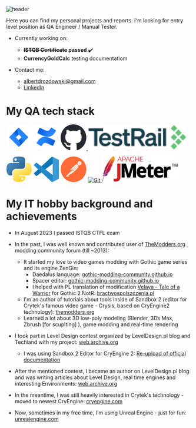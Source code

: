 ![header](https://capsule-render.vercel.app/api?type=waving&color=auto&height=200&section=header&text=Hi%20there!&fontSize=70&fontAlign=70&fontAlignY=35&animation=fadeIn&desc=I%27m%20Albert%20and%20this%20is%20my%20QA%20story.&descSize=20&descAlign=68.5&descAlignY=52)



Here you can find my personal projects and reports. I'm looking for entry level position as QA Engineer / Manual Tester.

  - Currently working on:
     - **~~ISTQB Certificate~~ passed** :heavy_check_mark:
     - **CurrencyGoldCalc** testing documentatiom
    
  - Contact me:
    - albertdrozdowski@gmail.com
    - [LinkedIn](https://www.linkedin.com/in/albertdr/)

# My QA tech stack
<div>
<a href="https://www.atlassian.com/software/jira" target="_blank" rel="noreferrer"> <img src="img/mark-gradient-blue-jira-software.svg" alt="Jira Software" width="70px" height="70px"/></a>
<a href="https://www.atlassian.com/software/confluence" target="_blank" rel="noreferrer"> <img src="img/mark-gradient-blue-confluence.svg" alt="Confluence" width="70px" height="70px"/></a>
<a href="https://github.com" target="_blank" rel="noreferrer">
<picture>
  <source media="(prefers-color-scheme: dark)" srcset="img/github-mark-white.svg">
  <source media="(prefers-color-scheme: light)" srcset="img/github-mark.svg">
  <img alt="GitHub" src="img/github-mark.svg" width="70" height="70">
</picture>
</a>
<a href="https://www.testrail.com/" target="_blank" rel="noreferrer"> <img src="img/testrail-logob.png" alt="TestRail" height="70px"/></a>
</div>
<div>
<p align="left"> 

</p>
</div>
<a href="https://www.python.org/" target="_blank" rel="noreferrer"> <img src="img/python-logo.svg" alt="Python" width="70" height="70"/></a>
<a href="https://code.visualstudio.com/" target="_blank" rel="noreferrer"> <img src="img/vscode-logo.svg" alt="Visual Studio Code" width="70" height="70"/></a>
<a href="https://www.postman.com/" target="_blank" rel="noreferrer"> <img src="img/postman-logo.svg" alt="Postman" width="70" height="70"/></a>
<a href="https://git-scm.com/" target="_blank" rel="noreferrer">
<picture>
  <source media="(prefers-color-scheme: dark)" srcset="img/git-logo-white.svg">
  <source media="(prefers-color-scheme: light)" srcset="img/git-logo-orange.svg">
  <img alt="Git" src="img/git-logo-orange" width="70" height="70">
</picture>
</a>
<a href="https://jmeter.apache.org/" target="_blank" rel="noreferrer"> <img src="img/jmeter-logo.svg" alt="JMeter" height="70"/></a>

# My IT hobby background and achievements
- In August 2023 I passed ISTQB CTFL exam
- In the past, I was well known and contributed user of [TheModders.org](http://themodders.org) modding community forum (till ~2013):
  - It started my love to video games modding with Gothic game series and its engine ZenGin:
    - Daedalus language: [gothic-modding-community.github.io](https://gothic-modding-community.github.io/gmc/zengin/scripts/)
    - Spacer editor: [gothic-modding-community.github.io](https://gothic-modding-community.github.io/gmc/zengin/worlds/)
    - I helped with PL translation of modification [Velaya - Tale of a Warrior](http://velaya.worldofgothic.com/?lang=en) for Gothic 2 NotR: [bractwospolszczenia.pl](https://bractwospolszczenia.pl/showthread.php?tid=234)
  - I'm an author of tutorials about tools inside of Sandbox 2 (editor for Crytek's famous video game - Crysis, based on CryEngine2 technology): [themodders.org](https://themodders.org/index.php?board=439.0)
  - Learned a lot about 3D low-poly modeling (Blender, 3Ds Max, Zbrush [for scuplting] ), game modding and real-time rendering

- I took part in Level Design contest organized by LevelDesign.pl blog and Techland with my project: [web.archive.org](https://web.archive.org/web/20131005091826/http://leveldesign.pl/rozstrzygniecie-konkursu-gotowy-na-koniec-swiata/)
  - I was using Sandbox 2 Editor for CryEngine 2: [Re-upload of official documentation](https://www.dj-copniker.de/sandbox2manual/index.html)

- After the mentioned contest, I became an author on LevelDesign.pl blog and was writing articles about Level Design, real time engines and interesting Environments: [web.archive.org](https://web.archive.org/web/20131005043436/http://leveldesign.pl/author/eto/)
- In the meantime, I was still heavily interested in Crytek's technology - moved to newest CryEngine: [cryengine.com](https://www.cryengine.com/)
- Now, sometimes in my free time, I'm using Unreal Engine - just for fun: [unrealengine.com](https://www.unrealengine.com/)
